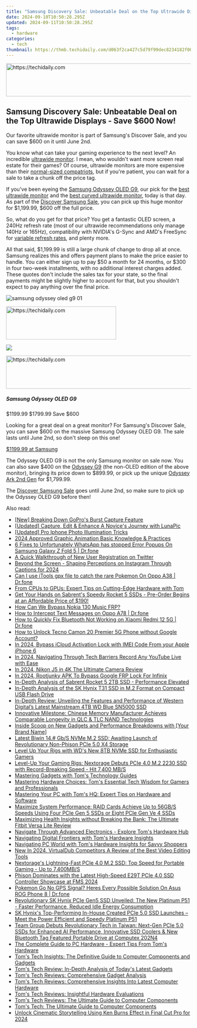 ```yaml
---
title: "Samsung Discovery Sale: Unbeatable Deal on the Top Ultrawide Displays - Save $600 Now!"
date: 2024-09-10T10:50:28.295Z
updated: 2024-09-11T10:50:28.295Z
tags:
  - hardware
categories:
  - tech
thumbnail: https://thmb.techidaily.com/d063f2ca427c5d79f99dec8234182f00aa398e1a002cdcbe4fddf542d8d4ff20.jpg
---
```






<!-- affiliate ads begin -->
<a href="https://appsumo.8odi.net/c/5597632/2123729/7443" target="_top" id="2123729">
  <img src="//a.impactradius-go.com/display-ad/7443-2123729" border="0" alt="https://techidaily.com" width="600" height="90"/>
</a>
<img height="0" width="0" src="https://appsumo.8odi.net/i/5597632/2123729/7443" style="position:absolute;visibility:hidden;" border="0" />
<!-- affiliate ads end -->




## Samsung Discovery Sale: Unbeatable Deal on the Top Ultrawide Displays - Save $600 Now!

Our favorite ultrawide monitor is part of Samsung's Discover Sale, and you can save $600 on it until June 2nd.

 You know what can take your gaming experience to the next level? An incredible [ultrawide monitor](https://fox-friendly.techidaily.com/new-handheld-panorama-peacekeeper-360-stabilizer-for-2024/). I mean, who wouldn't want more screen real estate for their games? Of course, ultrawide monitors are more expensive than their [normal-sized compatriots](https://techno-recovery.techidaily.com/ensuring-device-compatibility-a-how-to-for-backing-up-drivers-in-windows-1110/), but if you're patient, you can wait for a sale to take a chunk off the price tag.

 If you've been eyeing the [Samsung Odyssey OLED G9](https://shop-links.co/link/?exclusive=1&publisher_slug=itechdaily19598&url=https%3A%2F%2Fwww.samsung.com%2Fus%2Fcomputing%2Fmonitors%2Fgaming%2F49-odyssey-oled-g95sc-dqhd-neo-quantum-processor-pro-0-03ms-240hz-curved-smart-gaming-monitor-ls49cg954snxza%2F), our pick for the [best ultrawide monitor](https://fox-friendly.techidaily.com/new-handheld-panorama-peacekeeper-360-stabilizer-for-2024/) and the [best curved ultrawide monitor](https://instagram-videos.techidaily.com/in-2024-crafting-moments-instagrams-highlight-and-download-insights/), today is that day. As part of the [Discover Samsung Sale](https://shop-links.co/link/?exclusive=1&publisher_slug=itechdaily19598&url=https%3A%2F%2Fwww.samsung.com%2Fus%2Fshop%2Fall-deals%2F), you can pick up this huge monitor for $1,199.99, $600 off the full price.

 So, what do you get for that price? You get a fantastic OLED screen, a 240Hz refresh rate (most of our ultrawide recommendations only manage 140Hz or 165Hz), compatibility with NVIDIA's G-Sync and AMD's FreeSync for [variable refresh rates](https://iphone-location.techidaily.com/how-to-change-your-location-on-apple-iphone-13-pro-drfone-by-drfone-virtual-ios/), and plenty more.

 All that said, $1,199.99 is still a large chunk of change to drop all at once. Samsung realizes this and offers payment plans to make the price easier to handle. You can either sign up to pay $50 a month for 24 months, or $300 in four two-week installments, with no additional interest charges added. These quotes don't include the sales tax for your state, so the final payments might be slightly higher to account for that, but you shouldn't expect to pay anything over the final price.

![samsung odyssey oled g9 01](https://static1.howtogeekimages.com/wordpress/wp-content/uploads/2024/01/samsung-odyssey-oled-g9-01.png) 





<!-- affiliate ads begin -->
<a href="https://review-au.sjv.io/c/5597632/2098704/14409" target="_top" id="2098704">
  <img src="//a.impactradius-go.com/display-ad/14409-2098704" border="0" alt="https://techidaily.com" width="300" height="90"/>
</a>
<img height="0" width="0" src="https://review-au.sjv.io/i/5597632/2098704/14409" style="position:absolute;visibility:hidden;" border="0" />
<!-- affiliate ads end -->




![](https://static1.howtogeekimages.com/wordpresshttps://static0.howtogeekimages.com/wordpress/wp-content/uploads/2024/01/htg-best-of-2024-1.png) 





<!-- affiliate ads begin -->
<a href="https://appsumo.8odi.net/c/5597632/2137380/7443" target="_top" id="2137380">
  <img src="//a.impactradius-go.com/display-ad/7443-2137380" border="0" alt="https://techidaily.com" width="728" height="90"/>
</a>
<img height="0" width="0" src="https://appsumo.8odi.net/i/5597632/2137380/7443" style="position:absolute;visibility:hidden;" border="0" />
<!-- affiliate ads end -->




#####  Samsung Odyssey OLED G9

$1199.99 $1799.99 Save $600 

Looking for a great deal on a great monitor? For Samsung's Discover Sale, you can save $600 on the massive Samsung Odyssey OLED G9\. The sale lasts until June 2nd, so don't sleep on this one!

[$1199.99 at Samsung](https://shop-links.co/link/?exclusive=1&publisher_slug=itechdaily19598&url=https%3A%2F%2Fwww.samsung.com%2Fus%2Fcomputing%2Fmonitors%2Fgaming%2F49-odyssey-oled-g95sc-dqhd-neo-quantum-processor-pro-0-03ms-240hz-curved-smart-gaming-monitor-ls49cg954snxza%2F) 

 The Odyssey OLED G9 is not the only Samsung monitor on sale now. You can also save $400 on the [Odyssey G9](https://shop-links.co/link/?exclusive=1&publisher_slug=itechdaily19598&url=https%3A%2F%2Fwww.samsung.com%2Fus%2Fcomputing%2Fmonitors%2Fgaming%2F49-odyssey-g9-dqhd-240hz-1ms-gtg-displayhdr-1000-gaming-monitor-ls49cg954enxza%2F) (the non-OLED edition of the above monitor), bringing its price down to $899.99, or pick up the unique [Odyssey Ark 2nd Gen](https://shop-links.co/link/?exclusive=1&publisher_slug=itechdaily19598&url=https%3A%2F%2Fwww.samsung.com%2Fus%2Fcomputing%2Fmonitors%2Fgaming%2F55-odyssey-ark-2nd-gen-4k-uhd-165hz-1ms-quantum-mini-led-curved-gaming-screen-ls55cg970nnxgo%2F) for $1,799.99.

 The [Discover Samsung Sale](https://shop-links.co/link/?exclusive=1&publisher_slug=itechdaily19598&url=https%3A%2F%2Fwww.samsung.com%2Fus%2Fshop%2Fall-deals%2F) goes until June 2nd, so make sure to pick up the Odyssey OLED G9 before then!

<ins class="adsbygoogle"
     style="display:block"
     data-ad-format="autorelaxed"
     data-ad-client="ca-pub-7571918770474297"
     data-ad-slot="1223367746"></ins>



<ins class="adsbygoogle"
     style="display:block"
     data-ad-client="ca-pub-7571918770474297"
     data-ad-slot="8358498916"
     data-ad-format="auto"
     data-full-width-responsive="true"></ins>

<span class="atpl-alsoreadstyle">Also read:</span>
<div><ul>
<li><a href="https://extra-information.techidaily.com/new-breaking-down-gopros-burst-capture-feature/"><u>[New] Breaking Down GoPro's Burst Capture Feature</u></a></li>
<li><a href="https://extra-information.techidaily.com/updated-capture-edit-and-enhance-a-novices-journey-with-lunapic/"><u>[Updated] Capture, Edit & Enhance  A Novice's Journey with LunaPic</u></a></li>
<li><a href="https://extra-approaches.techidaily.com/updated-pro-iphone-photo-illumination-tricks/"><u>[Updated] Pro Iphone Photo Illumination Tricks</u></a></li>
<li><a href="https://some-knowledge.techidaily.com/2024-approved-graphic-animation-basic-knowledge-and-practices/"><u>2024 Approved  Graphic Animation  Basic Knowledge & Practices</u></a></li>
<li><a href="https://howto.techidaily.com/6-fixes-to-unfortunately-whatsapp-has-stopped-error-popups-on-samsung-galaxy-z-fold-5-drfone-by-drfone-fix-android-problems-fix-android-problems/"><u>6 Fixes to Unfortunately WhatsApp has stopped Error Popups On Samsung Galaxy Z Fold 5 | Dr.fone</u></a></li>
<li><a href="https://twitter-videos.techidaily.com/a-quick-walkthrough-of-new-user-registration-on-twitter/"><u>A Quick Walkthrough of New User Registration on Twitter</u></a></li>
<li><a href="https://instagram-videos.techidaily.com/beyond-the-screen-shaping-perceptions-on-instagram-through-captions-for-2024/"><u>Beyond the Screen - Shaping Perceptions on Instagram Through Captions for 2024</u></a></li>
<li><a href="https://android-pokemon-go.techidaily.com/can-i-use-itools-gpx-file-to-catch-the-rare-pokemon-on-oppo-a38-drfone-by-drfone-virtual-android/"><u>Can I use iTools gpx file to catch the rare Pokemon On Oppo A38 | Dr.fone</u></a></li>
<li><a href="https://hardware-reviews.techidaily.com/from-cpus-to-gpus-expert-tips-on-cutting-edge-hardware-with-tom/"><u>From CPUs to GPUs: Expert Tips on Cutting-Edge Hardware with Tom</u></a></li>
<li><a href="https://hardware-reviews.techidaily.com/get-your-hands-on-sabrents-speedy-rocket-5-ssds-pre-order-begins-at-an-affordable-price-of-190/"><u>Get Your Hands on Sabrent's Speedy Rocket 5 SSDs - Pre-Order Begins at an Affordable Price of $190!</u></a></li>
<li><a href="https://android-frp.techidaily.com/how-can-we-bypass-nokia-130-music-frp-by-drfone-android/"><u>How Can We Bypass Nokia 130 Music FRP?</u></a></li>
<li><a href="https://android-location-track.techidaily.com/how-to-intercept-text-messages-on-oppo-a78-drfone-by-drfone-virtual-android/"><u>How to Intercept Text Messages on Oppo A78 | Dr.fone</u></a></li>
<li><a href="https://fix-guide.techidaily.com/how-to-quickly-fix-bluetooth-not-working-on-xiaomi-redmi-12-5g-drfone-by-drfone-fix-android-problems-fix-android-problems/"><u>How to Quickly Fix Bluetooth Not Working on Xiaomi Redmi 12 5G | Dr.fone</u></a></li>
<li><a href="https://unlock-android.techidaily.com/how-to-unlock-tecno-camon-20-premier-5g-phone-without-google-account-by-drfone-android/"><u>How to Unlock Tecno Camon 20 Premier 5G Phone without Google Account?</u></a></li>
<li><a href="https://activate-lock.techidaily.com/in-2024-bypass-icloud-activation-lock-with-imei-code-from-your-apple-iphone-6-by-drfone-ios/"><u>In 2024, Bypass iCloud Activation Lock with IMEI Code From your Apple iPhone 6</u></a></li>
<li><a href="https://desktop-recording.techidaily.com/in-2024-navigating-through-tech-barriers-record-any-youtube-live-with-ease/"><u>In 2024, Navigating Through Tech Barriers  Record Any YouTube Live with Ease</u></a></li>
<li><a href="https://extra-support.techidaily.com/in-2024-nikon-j5-in-4k-the-ultimate-camera-review/"><u>In 2024, Nikon J5 in 4K  The Ultimate Camera Review</u></a></li>
<li><a href="https://unlock-android.techidaily.com/in-2024-rootjunky-apk-to-bypass-google-frp-lock-for-infinix-by-drfone-android/"><u>In 2024, Rootjunky APK To Bypass Google FRP Lock For Infinix</u></a></li>
<li><a href="https://hardware-reviews.techidaily.com/in-depth-analysis-of-sabrent-rocket-5-2tb-ssd-performance-elevated/"><u>In-Depth Analysis of Sabrent Rocket 5 2TB SSD - Performance Elevated</u></a></li>
<li><a href="https://hardware-reviews.techidaily.com/in-depth-analysis-of-the-sk-hynix-t31-ssd-in-m2-format-on-compact-usb-flash-drive/"><u>In-Depth Analysis of the SK Hynix T31 SSD in M.2 Format on Compact USB Flash Drive</u></a></li>
<li><a href="https://hardware-reviews.techidaily.com/in-depth-review-unveiling-the-features-and-performance-of-western-digitals-latest-mainstream-4tb-wd-blue-sn5000-ssd/"><u>In-Depth Review: Unveiling the Features and Performance of Western Digital’s Latest Mainstream 4TB WD Blue SN5000 SSD</u></a></li>
<li><a href="https://hardware-reviews.techidaily.com/innovative-milestone-chinese-memory-manufacturer-achieves-comparable-longevity-in-qlc-and-tlc-nand-technologies/"><u>Innovative Milestone: Chinese Memory Manufacturer Achieves Comparable Longevity in QLC & TLC NAND Technologies</u></a></li>
<li><a href="https://hardware-reviews.techidaily.com/inside-scoop-on-new-gadgets-and-performance-breakdowns-with-your-brand-name/"><u>Inside Scoop on New Gadgets and Performance Breakdowns with [Your Brand Name]</u></a></li>
<li><a href="https://hardware-reviews.techidaily.com/latest-biwin-14-gbs-nvme-m2-ssd-awaiting-launch-of-revolutionary-non-phison-pcie-50-x4-storage/"><u>Latest Biwin 14.# Gb/S NVMe M.2 SSD: Awaiting Launch of Revolutionary Non-Phison PCIe 5.0 X4 Storage</u></a></li>
<li><a href="https://hardware-reviews.techidaily.com/level-up-your-rigs-with-wds-new-8tb-nvme-ssd-for-enthusiastic-gamers/"><u>Level Up Your Rigs with WD's New 8TB NVMe SSD for Enthusiastic Gamers</u></a></li>
<li><a href="https://hardware-reviews.techidaily.com/level-up-your-gaming-rigs-nextorage-debuts-pcie-40-m2-2230-ssd-with-record-breaking-speed-hit-7400-mbs/"><u>Level-Up Your Gaming Rigs: Nextorage Debuts PCIe 4.0 M.2 2230 SSD with Record-Breaking Speed - Hit 7,400 MB/S</u></a></li>
<li><a href="https://hardware-reviews.techidaily.com/mastering-gadgets-with-toms-technology-guides/"><u>Mastering Gadgets with Tom's Technology Guides</u></a></li>
<li><a href="https://hardware-reviews.techidaily.com/mastering-hardware-choices-toms-essential-tech-wisdom-for-gamers-and-professionals/"><u>Mastering Hardware Choices: Tom's Essential Tech Wisdom for Gamers and Professionals</u></a></li>
<li><a href="https://hardware-reviews.techidaily.com/mastering-your-pc-with-toms-hq-expert-tips-on-hardware-and-software/"><u>Mastering Your PC with Tom's HQ: Expert Tips on Hardware and Software</u></a></li>
<li><a href="https://hardware-reviews.techidaily.com/maximize-system-performance-raid-cards-achieve-up-to-56gbs-speeds-using-four-pcie-gen-5-ssds-or-eight-pcie-gen-ve-4-ssds/"><u>Maximize System Performance: RAID Cards Achieve Up to 56GB/S Speeds Using Four PCIe Gen 5 SSDs or Eight PCIe Gen Ve 4 SSDs</u></a></li>
<li><a href="https://buynow-reviews.techidaily.com/maximizing-health-insights-without-breaking-the-bank-the-ultimate-fitbit-versa-lite-review/"><u>Maximizing Health Insights without Breaking the Bank: The Ultimate Fitbit Versa Lite Review</u></a></li>
<li><a href="https://hardware-reviews.techidaily.com/navigate-through-advanced-electronics-explore-toms-hardware-hub/"><u>Navigate Through Advanced Electronics - Explore Tom's Hardware Hub</u></a></li>
<li><a href="https://hardware-reviews.techidaily.com/navigating-digital-frontiers-with-toms-hardware-insights-t17238642572173/"><u>Navigating Digital Frontiers with Tom's Hardware Insights</u></a></li>
<li><a href="https://hardware-reviews.techidaily.com/navigating-pc-world-with-toms-hardware-insights-for-savvy-shoppers/"><u>Navigating PC World with Tom's Hardware Insights for Savvy Shoppers</u></a></li>
<li><a href="https://video-ai-editor.techidaily.com/new-in-2024-virtualdub-competitors-a-review-of-the-best-video-editing-tools/"><u>New In 2024, VirtualDub Competitors A Review of the Best Video Editing Tools</u></a></li>
<li><a href="https://hardware-reviews.techidaily.com/nextorages-lightning-fast-pcie-40-m2-ssd-top-speed-for-portable-gaming-up-to-7400mbs/"><u>Nextorage's Lightning-Fast PCIe 4.0 M.2 SSD: Top Speed for Portable Gaming - Up to 7,400MB/S</u></a></li>
<li><a href="https://hardware-reviews.techidaily.com/phison-dominates-with-the-latest-high-speed-e29t-pcie-40-ssd-controller-showcase-at-fms-2024/"><u>Phison Dominates with the Latest High-Speed E29T PCIe 4.0 SSD Controller Showcase at FMS 2024</u></a></li>
<li><a href="https://android-pokemon-go.techidaily.com/pokemon-go-no-gps-signal-heres-every-possible-solution-on-asus-rog-phone-8-drfone-by-drfone-virtual-android/"><u>Pokemon Go No GPS Signal? Heres Every Possible Solution On Asus ROG Phone 8 | Dr.fone</u></a></li>
<li><a href="https://hardware-reviews.techidaily.com/revolutionary-sk-hynix-pcie-gen5-ssd-unveiled-the-new-platinum-p51-faster-performance-reduced-idle-energy-consumption/"><u>Revolutionary SK Hynix PCIe Gen5 SSD Unveiled: The New Platinum P51 - Faster Performance, Reduced Idle Energy Consumption</u></a></li>
<li><a href="https://hardware-reviews.techidaily.com/sk-hynixs-top-performing-in-house-created-pcie-50-ssd-launches-meet-the-power-efficient-and-speedy-platinum-p51/"><u>SK Hynix's Top-Performing In-House Created PCIe 5.0 SSD Launches – Meet the Power Efficient and Speedy Platinum P51</u></a></li>
<li><a href="https://hardware-reviews.techidaily.com/team-group-debuts-revolutionary-tech-in-taiwan-next-gen-pcie-50-ssds-for-enhanced-ai-performance-innovative-ssd-coolers-and-new-bluetooth-tag-featured-porta3/"><u>Team Group Debuts Revolutionary Tech in Taiwan: Next-Gen PCIe 5.0 SSDs for Enhanced AI Performance, Innovative SSD Coolers & New Bluetooth Tag Featured Portable Drive at Computex 202N4</u></a></li>
<li><a href="https://hardware-reviews.techidaily.com/the-complete-guide-to-pc-hardware-expert-tips-from-toms-hardware/"><u>The Complete Guide to PC Hardware - Expert Tips From Tom's Hardware</u></a></li>
<li><a href="https://hardware-reviews.techidaily.com/toms-tech-insights-the-definitive-guide-to-computer-components-and-gadgets/"><u>Tom's Tech Insights: The Definitive Guide to Computer Components and Gadgets</u></a></li>
<li><a href="https://hardware-reviews.techidaily.com/toms-tech-review-in-depth-analysis-of-todays-latest-gadgets/"><u>Tom's Tech Review: In-Depth Analysis of Today's Latest Gadgets</u></a></li>
<li><a href="https://hardware-reviews.techidaily.com/toms-tech-reviews-comprehensive-gadget-analysis-t17238642572196/"><u>Tom's Tech Reviews: Comprehensive Gadget Analysis</u></a></li>
<li><a href="https://hardware-reviews.techidaily.com/toms-tech-reviews-comprehensive-insights-into-latest-computer-hardware/"><u>Tom's Tech Reviews: Comprehensive Insights Into Latest Computer Hardware</u></a></li>
<li><a href="https://hardware-reviews.techidaily.com/toms-tech-reviews-insightful-hardware-evaluations/"><u>Tom's Tech Reviews: Insightful Hardware Evaluations</u></a></li>
<li><a href="https://hardware-reviews.techidaily.com/toms-tech-reviews-the-ultimate-guide-to-computer-components-t17238642572184/"><u>Tom's Tech Reviews: The Ultimate Guide to Computer Components</u></a></li>
<li><a href="https://hardware-reviews.techidaily.com/toms-tech-the-ultimate-guide-to-computer-components/"><u>Tom's Tech: The Ultimate Guide to Computer Components</u></a></li>
<li><a href="https://ai-driven-video-production.techidaily.com/unlock-cinematic-storytelling-using-ken-burns-effect-in-final-cut-pro-for-2024/"><u>Unlock Cinematic Storytelling Using Ken Burns Effect in Final Cut Pro for 2024</u></a></li>
</ul></div>
